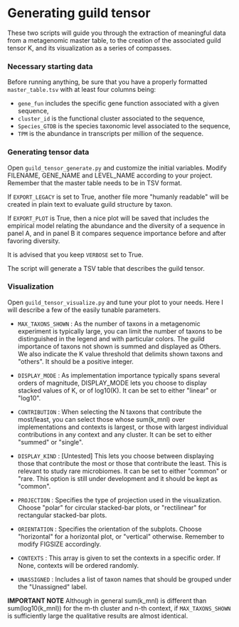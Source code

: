 # Generating guild tensor 
These two scripts will guide you through the extraction of meaningful data from a metagenomic master table, to the creation of the associated guild tensor K, and its visualization as a series of compasses.

### Necessary starting data
Before running anything, be sure that you have a properly formatted `master_table.tsv` with at least four columns being:
- `gene_fun` includes the specific gene function associated with a given sequence,
- `cluster_id` is the functional cluster associated to the sequence,
- `Species_GTDB` is the species taxonomic level associated to the sequence,
- `TPM` is the abundance in transcripts per million of the sequence.

### Generating tensor data
Open `guild_tensor_generate.py` and customize the initial variables. Modify FILENAME, GENE_NAME and LEVEL_NAME according to your project. Remember that the master table needs to be in TSV format.

If `EXPORT_LEGACY` is set to True, another file more "humanly readable" will be created in plain text to evaluate guild structure by taxon.

If `EXPORT_PLOT` is True, then a nice plot will be saved that includes the empirical model relating the abundance and the diversity of a sequence in panel A, and in panel B it compares sequence importance before and after favoring diversity. 

It is advised that you keep `VERBOSE` set to True.

The script will generate a TSV table that describes the guild tensor.

### Visualization
Open `guild_tensor_visualize.py` and tune your plot to your needs. Here I will describe a few of the easily tunable parameters.

- `MAX_TAXONS_SHOWN` : As the number of taxons in a metagenomic experiment is typically large, you can limit the number of taxons to be distinguished in the legend and with particular colors. The guild importance of taxons not shown is summed and displayed as Others. We also indicate the K value threshold that delimits shown taxons and "others". It should be a positive integer.
 
- `DISPLAY_MODE` : As implementation importance typically spans several orders of magnitude, DISPLAY_MODE lets you choose to display stacked values of K, or of log10(K). It can be set to either "linear" or "log10".

- `CONTRIBUTION` : When selecting the N taxons that contribute the most/least, you can select those whose sum(k_mnl) over implementations and contexts is largest, or those with largest individual contributions in any context and any cluster. It can be set to either "summed" or "single".

- `DISPLAY_KIND` : [Untested] This lets you choose between displaying those that contribute the most or those that contribute the least. This is relevant to study rare microbiomes. It can be set to either "common" or "rare. This option is still under development and it should be kept as "common". 

- `PROJECTION` : Specifies the type of projection used in the visualization. Choose "polar" for circular stacked-bar plots, or "rectilinear" for rectangular stacked-bar plots.

- `ORIENTATION` : Specifies the orientation of the subplots. Choose "horizontal" for a horizontal plot, or "vertical" otherwise. Remember to modify FIGSIZE accordingly.

- `CONTEXTS` : This array is given to set the contexts in a specific order. If None, contexts will be ordered randomly.
 
- `UNASSIGNED` : Includes a list of taxon names that should be grouped under the "Unassigned" label.


**IMPORTANT NOTE** Although in general sum(k_mnl) is different than sum(log10(k_mnl)) for the m-th cluster and n-th context, if `MAX_TAXONS_SHOWN` is sufficiently large the qualitative results are almost identical.
